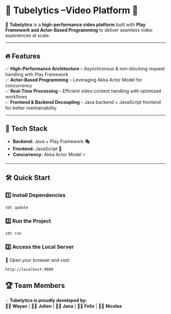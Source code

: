 # 🌟 Tubelytics –Video Platform 🚀

🎥 **Tubelytics** is a **high-performance video platform** built with **Play Framework and Actor-Based Programming** to deliver seamless video experiences at scale.

---

## 🔥 Features

✅ **High-Performance Architecture** – Asynchronous & non-blocking request handling with Play Framework  
✅ **Actor-Based Programming** – Leveraging Akka Actor Model for concurrency  
✅ **Real-Time Processing** – Efficient video content handling with optimized workflows  
✅ **Frontend & Backend Decoupling** – Java backend + JavaScript frontend for better maintainability  

---

## 🚀 Tech Stack

- **Backend:** Java + Play Framework 🎭  
- **Frontend:** JavaScript 🎨  
- **Concurrency:** Akka Actor Model ⚡  

---

## 🛠️ Quick Start

### 1️⃣ Install Dependencies
```sh
sbt update
```

### 2️⃣ Run the Project
```sh
sbt run
```

### 3️⃣ Access the Local Server
📌 Open your browser and visit:
```
http://localhost:9000
```


## 🏆 Team Members

💡 **Tubelytics is proudly developed by:**  
👨‍💻 **Wayan** | 👨‍💻 **Julien** | 👩‍💻 **Jana** | 👨‍💻 **Felix** | 👨‍💻 **Nicolas**  


